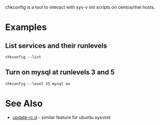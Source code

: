 chkconfig is a tool to interact with sys-v init scripts on centos/rhel hosts.

# Examples

## List services and their runlevels

`chkconfig --list`

## Turn on mysql at runlevels 3 and 5

`chkconfig --level 35 mysql on`

# See Also

- [update-rc.d](update-rc.d) - similar feature for ubuntu sysvinit

